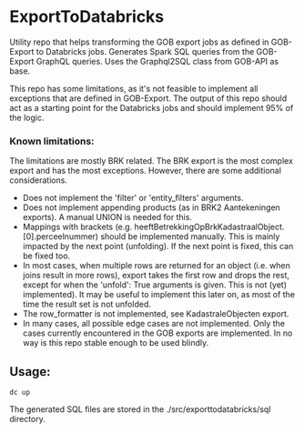 # ExportToDatabricks

Utility repo that helps transforming the GOB export jobs as defined in GOB-Export to Databricks jobs. Generates
Spark SQL queries from the GOB-Export GraphQL queries. Uses the Graphql2SQL class from GOB-API as base.

This repo has some limitations, as it's not feasible to implement all exceptions that are defined in GOB-Export. The
output of this repo should act as a starting point for the Databricks jobs and should implement 95% of the logic.

### Known limitations:
The limitations are mostly BRK related. The BRK export is the most complex export and has the most exceptions. However,
there are some additional considerations.
- Does not implement the 'filter' or 'entity_filters' arguments.
- Does not implement appending products (as in BRK2 Aantekeningen exports). A manual UNION is needed for this.
- Mappings with brackets (e.g. heeftBetrekkingOpBrkKadastraalObject.[0].perceelnummer) should be implemented manually. 
  This is mainly impacted by the next point (unfolding). If the next point is fixed, this can be fixed too.
- In most cases, when multiple rows are returned for an object (i.e. when joins result in more rows), export takes
  the first row and drops the rest, except for when the 'unfold': True arguments is given. This is not (yet) 
  implemented). It may be useful to implement this later on, as most of the time the result set is not unfolded.
- The row_formatter is not implemented, see KadastraleObjecten export.
- In many cases, all possible edge cases are not implemented. Only the cases currently encountered in the GOB exports
  are implemented. In no way is this repo stable enough to be used blindly.


## Usage:

    dc up

The generated SQL files are stored in the ./src/exporttodatabricks/sql directory.